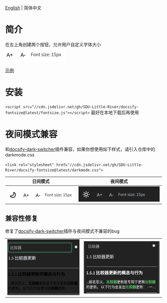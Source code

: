 [English](./readme.md) | 简体中文
# 简介
在左上角创建两个按钮，允许用户自定义字体大小
![](img/img_3.png)

[示例](https://techmc.wiki/#/)
# 安装
`<script src="//cdn.jsdelivr.net/gh/SDU-Little-River/docsify-fontsize@latest/fontsize.js"></script>`
最好在本地下载后再使用

# 夜间模式兼容
和[docsify-dark-switcher](https://github.com/LIGMATV/docsify-dark-switcher)插件兼容，如果你想使用如下样式，请引入仓库中的darkmode.css

`<link rel="stylesheet" href="//cdn.jsdelivr.net/gh/SDU-Little-River/docsify-fontsize@latest/darkmode.css">`

| 日间模式               | 夜间模式               |
|--------------------|--------------------|
| ![](img/img_4.png) | ![](img/img_5.png) |

## 兼容性修复
修复了[docsify-dark-switcher](https://github.com/LIGMATV/docsify-dark-switcher)插件与夜间模式不兼容的bug

|                    |                    |
|--------------------|--------------------|
| ![](img/img_6.png) | ![](img/img_7.png) |



